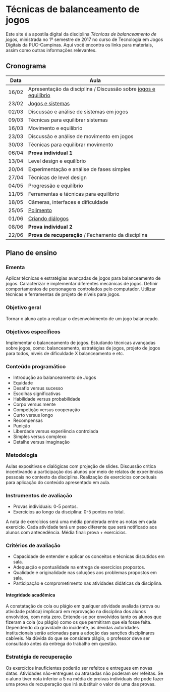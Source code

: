 # Técnicas de balanceamento de jogos

Este site é a apostila digital da disciplina *Técnicas de balanceamento de jogos*, ministrada no 1º semestre de 2017 no curso de Tecnologia em Jogos Digitais da PUC-Campinas. Aqui você encontra os links para materiais, assim como outras informações relevantes.

## Cronograma

Data  | Aula
----- | ----
16/02 | Apresentação da disciplina / Discussão sobre [jogos e equilíbrio](aulas/jogos-e-equilibrio.md)
23/02 | [Jogos e sistemas](aulas/jogos-e-sistemas.md)
02/03 | Discussão e análise de sistemas em jogos
09/03 | Técnicas para equilibrar sistemas
16/03 | Movimento e equilíbrio
23/03 | Discussão e análise de movimento em jogos
30/03 | Técnicas para equilibrar movimento
06/04 | **Prova individual 1**
13/04 | Level design e equilíbrio
20/04 | Experimentação e análise de fases simples
27/04 | Técnicas de level design 
04/05 | Progressão e equilíbrio
11/05 | Ferramentas e técnicas para equilíbrio
18/05 | Câmeras, interfaces e dificuldade
25/05 | [Polimento](aulas/polimento.md)
01/06 | [Criando diálogos](aulas/dialogo.md)
08/06 | **Prova individual 2**
22/06 | **Prova de recuperação** / Fechamento da disciplina

## Plano de ensino

### Ementa

Aplicar técnicas e estratégias avançadas de jogos para balanceamento de jogos. Caracterizar e implementar diferentes mecânicas de jogos. Definir comportamentos de personagens controlados pelo computador. Utilizar técnicas e ferramentas de projeto de níveis para jogos.

### Objetivo geral

Tornar o aluno apto a realizar o desenvolvimento de um jogo balanceado.

### Objetivos específicos

Implementar o balanceamento de jogos. Estudando técnicas avançadas sobre jogos, como: balanceamento, estratégias de jogos, projeto de jogos para todos, níveis de dificuldade X balanceamento e etc.

### Conteúdo programático

- Introdução ao balanceamento de Jogos
- Equidade
- Desafio versus sucesso
- Escolhas significativas
- Habilidade versus probabilidade
- Corpo versus mente
- Competição versus cooperação
- Curto versus longo
- Recompensas
- Punição
- Liberdade versus experiência controlada
- Simples versus complexo
- Detalhe versus imaginação

### Metodologia

Aulas expositivas e dialógicas com projeção de slides. Discussão crítica incentivando a participação dos alunos por meio de relatos de experiências pessoais no contexto da disciplina. Realização de exercícios conceituais para aplicação do conteúdo apresentado em aula.

### Instrumentos de avaliação

- Provas individuais: 0-5 pontos.
- Exercícios ao longo da disciplina: 0-5 pontos no total.

A nota de exercícios será uma média ponderada entre as notas em cada exercício. Cada atividade terá um peso diferente que será notificado aos alunos com antecedência. Média final: prova + exercícios.

### Critérios de avaliação

- Capacidade de entender e aplicar os conceitos e técnicas discutidos em sala.
- Adequação e pontualidade na entrega de exercícios propostos.
- Qualidade e originalidade nas soluções aos problemas propostos em sala.
- Participação e comprometimento nas atividades didáticas da disciplina.


#### Integridade acadêmica

A constatação de cola ou plágio em qualquer atividade avaliada (prova ou atividade prática) implicará em reprovação na disciplina dos alunos envolvidos, com nota zero. Entende-se por envolvidos tanto os alunos que fizeram a cola (ou plágio) como os que permitiram que ela fosse feita. Dependendo da gravidade do incidente, as devidas autoridades institucionais serão acionadas para a adoção das sanções disciplinares cabíveis. Na dúvida do que se considera plágio, o professor deve ser consultado antes da entrega do trabalho em questão.

### Estratégia de recuperação

Os exercícios insuficientes poderão ser refeitos e entregues em novas datas. Atividades não-entregues ou atrasadas não poderam ser refeitas. Se o aluno tiver nota inferior a 5 na média de proivas individuais ele pode fazer uma prova de recuperação que irá substituir o valor de uma das provas.

